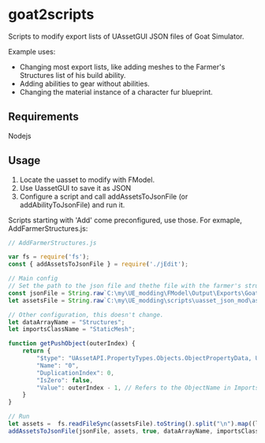 # goat2scripts

Scripts to modify export lists of UAssetGUI JSON files of Goat Simulator.

Example uses:
- Changing most export lists, like adding meshes to the Farmer's Structures list of his build ability.
- Adding abilities to gear without abilities.
- Changing the material instance of a character fur blueprint.

## Requirements 
Nodejs

## Usage

1. Locate the uasset to modify with FModel.
2. Use UassetGUI to save it as JSON
3. Configure a script and call addAssetsToJsonFile (or addAbilityToJsonFile) and run it.

Scripts starting with 'Add' come preconfigured, use those. For exmaple, AddFarmerStructures.js:

```javascript
// AddFarmerStructures.js

var fs = require('fs');
const { addAssetsToJsonFile } = require('./jEdit');

// Main config
// Set the path to the json file and thethe file with the farmer's structure list
const jsonFile = String.raw`C:\my\UE_modding\FModel\Output\Exports\Goat2\Content\Blueprints\GoatGear\Abilities\BP_GA_Builder.json`;
let assetsFile = String.raw`C:\my\UE_modding\scripts\uasset_json_mod\assetLists\farmer_structures_v3.txt`;

// Other configuration, this doesn't change.
let dataArrayName = "Structures";
let importsClassName = "StaticMesh";

function getPushObject(outerIndex) {
    return {
        "$type": "UAssetAPI.PropertyTypes.Objects.ObjectPropertyData, UAssetAPI",
        "Name": "0",
        "DuplicationIndex": 0,
        "IsZero": false,
        "Value": outerIndex - 1, // Refers to the ObjectName in Imports
    }
}

// Run
let assets =  fs.readFileSync(assetsFile).toString().split("\n").map((line) => line.trim()).filter((line) => line.length > 0).filter(line => !line.startsWith('#'));
addAssetsToJsonFile(jsonFile, assets, true, dataArrayName, importsClassName, getPushObject);
```
